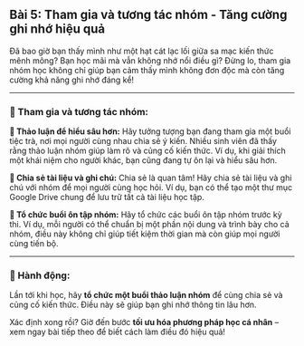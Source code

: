 ## Bài 5: Tham gia và tương tác nhóm - Tăng cường ghi nhớ hiệu quả

Đã bao giờ bạn thấy mình như một hạt cát lạc lối giữa sa mạc kiến thức mênh mông? Bạn học mãi mà vẫn không nhớ nổi điều gì? Đừng lo, tham gia nhóm học không chỉ giúp bạn cảm thấy mình không đơn độc mà còn tăng cường khả năng ghi nhớ đáng kể!

---

### 📌 Tham gia và tương tác nhóm:

**🔹 Thảo luận để hiểu sâu hơn:**
Hãy tưởng tượng bạn đang tham gia một buổi tiệc trà, nơi mọi người cùng nhau chia sẻ ý kiến. Nhiều sinh viên đã thấy rằng thảo luận nhóm giúp làm rõ và củng cố kiến thức. Ví dụ, khi giải thích một khái niệm cho người khác, bạn cũng đang tự ôn lại và hiểu sâu hơn.

**🔹 Chia sẻ tài liệu và ghi chú:**
Chia sẻ là quan tâm! Hãy chia sẻ tài liệu và ghi chú với nhóm để mọi người cùng học hỏi. Ví dụ, bạn có thể tạo một thư mục Google Drive chung để lưu trữ tất cả tài liệu học tập.

**🔹 Tổ chức buổi ôn tập nhóm:**
Hãy tổ chức các buổi ôn tập nhóm trước kỳ thi. Ví dụ, mỗi người có thể chuẩn bị một phần nội dung và trình bày cho cả nhóm, điều này không chỉ giúp tiết kiệm thời gian mà còn giúp mọi người cùng tiến bộ.

---

### 🚀 Hành động:

Lần tới khi học, hãy **tổ chức một buổi thảo luận nhóm** để cùng chia sẻ và củng cố kiến thức. Điều này sẽ giúp bạn ghi nhớ thông tin lâu hơn.

Xác định xong rồi? Giờ đến bước **tối ưu hóa phương pháp học cá nhân** – xem ngay bài tiếp theo để biết cách làm điều đó hiệu quả!